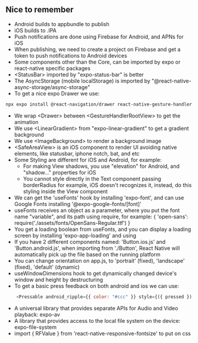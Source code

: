 ## Nice to remember

* Android builds to appbundle to publish
* iOS builds to .IPA
* Push notifications are done using Firebase for Android, and APNs for iOS
* When publishing, we need to create a project on Firebase and get a token to push notifications to Android devices
* Some components other than the Core, can be imported by expo or react-native specific packages
* \<StatusBar> imported by "expo-status-bar" is better
* The AsyncStorage (mobile localStorage) is imported by "@react-native-async-storage/async-storage"
* To get a nice expo Drawer we use:
```sh
npx expo install @react-navigation/drawer react-native-gesture-handler react-native-reanimated
```
* We wrap \<Drawer> between \<GestureHandlerRootView> to get the  animation
* We use \<LinearGradient> from "expo-linear-gradient" to get a gradient background
* We use \<ImageBackground> to render a background image
* \<SafeAreaView> is an iOS component to render UI avoiding native elements, like statusbar, iphone notch, bat, and etc
* Some Styling are different for iOS and Android, for example:
	* For making View shadows, you use "elevation" for Android, and "shadow..." properties for iOS
	* You cannot style directly in the Text component passing borderRadius for example, iOS doesn't recognizes it, instead, do this styling inside the View component
* We can get the 'useFonts' hook by installing 'expo-font', and can use Google Fonts installing '@expo-google-fonts/[font]'
* useFonts receives an object as a parameter, where you put the font name "variable", and its path using require, for example: { 'open-sans': require('./assets/fonts/OpenSans-Regular.ttf') }
* You get a loading boolean from useFonts, and you can display a loading screen by installing 'expo-app-loading' and using <AppLoading>
* If you have 2 different components named: 'Button.ios.js' and 'Button.android.js', when importing from './Button', React Native will automatically pick up the file based on the running platform
* You can change orientation on app.js, to 'portrait' (fixed), 'landscape' (fixed), 'default' (dynamic)
* useWindowDimensions hook to get dynamically changed device's window and height by destructuring
* To get a basic press feedback on both android and ios we can use:
```js
	<Pressable android_ripple={{ color: "#ccc" }} style={({ pressed }) => [pressed && styles.buttonPressed,]}>
```
* A universal library that provides separate APIs for Audio and Video playback: expo-av
* A library that provides access to the local file system on the device: expo-file-system
* import { RFValue } from 'react-native-responsive-fontsize' to put on css